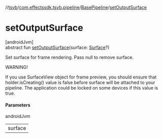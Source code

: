 //[tsvb](../../../index.md)/[com.effectssdk.tsvb.pipeline](../index.md)/[BasePipeline](index.md)/[setOutputSurface](set-output-surface.md)

# setOutputSurface

[androidJvm]\
abstract fun [setOutputSurface](set-output-surface.md)(surface: [Surface](https://developer.android.com/reference/kotlin/android/view/Surface.html)?)

Set surface for frame rendering. Pass null to remove surface.

WARNING!

If you use SurfaceView object for frame preview, you should ensure that holder.isCreating() value is false before surface will be attached to your pipeline. The application could be locked on some devices if this value is true. 

#### Parameters

androidJvm

| |
|---|
| surface |
